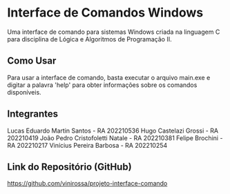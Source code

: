 # Interface de Comandos Windows

Uma interface de comando para sistemas Windows criada na linguagem C para disciplina de Lógica e Algoritmos de Programação II.

## Como Usar

Para usar a interface de comando, basta executar o arquivo main.exe e digitar a palavra 'help' para obter informações sobre os comandos disponíveis.

## Integrantes

Lucas Eduardo Martin Santos - RA 202210536
Hugo Castelazi Grossi - RA 202210419 
João Pedro Cristofoletti Natale - RA 202210381
Felipe Brochini - RA 202210217
Vinícius Pereira Barbosa - RA 202210254

## Link do Repositório (GitHub)

https://github.com/vinirossa/projeto-interface-comando